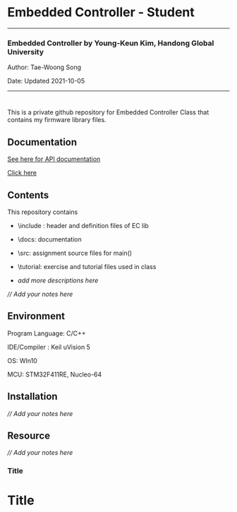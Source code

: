 # Embedded Controller - Student



---

### Embedded Controller by Young-Keun Kim, Handong Global University 

Author:  Tae-Woong Song

Date:  Updated 2021-10-05



---

# 

This is a private github repository for Embedded Controller Class that contains my firmware library files.



## Documentation

[See here for API documentation ](./docs/EC_HAL_Documentation.md)

[Click here](https://github.com/ykkimhgu/EC-student)

## Contents

This repository contains

* \include : header and definition files of EC lib

* \docs: documentation 

* \src: assignment source files for main()

* \tutorial: exercise and tutorial files used in class

* _add more descriptions here_ 

  

_// Add your notes here_



## Environment

Program Language: C/C++

IDE/Compiler : Keil uVision 5

OS: WIn10

MCU:  STM32F411RE, Nucleo-64



## Installation

_// Add your notes here_



## Resource

_// Add your notes here_



### Title

# Title

